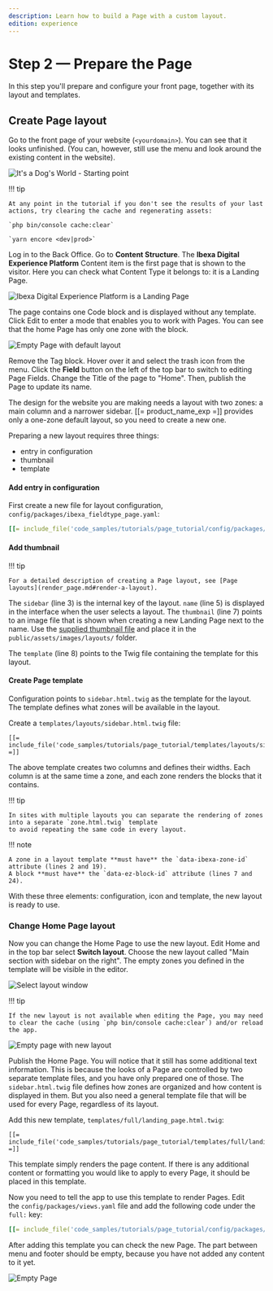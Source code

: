 ```yaml
---
description: Learn how to build a Page with a custom layout.
edition: experience
---
```


# Step 2 — Prepare the Page

In this step you'll prepare and configure your front page, together with its layout and templates.

## Create Page layout

Go to the front page of your website (`<yourdomain>`). You can see that it looks unfinished. (You can, however, still use the menu and look around the existing content in the website).

![It's a Dog's World - Starting point](enterprise_tut_starting_point.png "It's a Dog's World - Starting point")

!!! tip

    At any point in the tutorial if you don't see the results of your last actions, try clearing the cache and regenerating assets:

    `php bin/console cache:clear`

    `yarn encore <dev|prod>`

Log in to the Back Office. Go to **Content Structure**.
The **Ibexa Digital Experience Platform** Content item is the first page that is shown to the visitor.
Here you can check what Content Type it belongs to: it is a Landing Page.

![Ibexa Digital Experience Platform is a Landing Page](enterprise_tut_home_is_an_lp.png)

The page contains one Code block and is displayed without any template.
Click Edit to enter a mode that enables you to work with Pages.
You can see that the home Page has only one zone with the block.

![Empty Page with default layout](enterprise_tut_empty_single_block.png)

Remove the Tag block. Hover over it and select the trash icon from the menu.
Click the **Field** button on the left of the top bar to switch to editing Page Fields.
Change the Title of the page to "Home". Then, publish the Page to update its name.

The design for the website you are making needs a layout with two zones: a main column and a narrower sidebar.
[[= product_name_exp =]] provides only a one-zone default layout, so you need to create a new one.

Preparing a new layout requires three things:

- entry in configuration
- thumbnail
- template

#### Add entry in configuration

First create a new file for layout configuration, `config/packages/ibexa_fieldtype_page.yaml`:

``` yaml hl_lines="3 5 7 8"
[[= include_file('code_samples/tutorials/page_tutorial/config/packages/ibexa_fieldtype_page.yaml', 0, 13) =]]
```

#### Add thumbnail

!!! tip

    For a detailed description of creating a Page layout, see [Page layouts](render_page.md#render-a-layout).

The `sidebar` (line 3) is the internal key of the layout. `name` (line 5) is displayed in the interface when the user selects a layout.
The `thumbnail` (line 7) points to an image file that is shown when creating a new Landing Page next to the name.
Use the [supplied thumbnail file](https://github.com/ezsystems/developer-documentation/blob/master/code_samples/tutorials/page_tutorial_starting_point/public/assets/images/layouts/sidebar.png) and place it in the `public/assets/images/layouts/` folder.

The `template` (line 8) points to the Twig file containing the template for this layout.

#### Create Page template

Configuration points to `sidebar.html.twig` as the template for the layout.
The template defines what zones will be available in the layout.

Create a `templates/layouts/sidebar.html.twig` file:

``` html+twig hl_lines="2 7 19 24"
[[= include_file('code_samples/tutorials/page_tutorial/templates/layouts/sidebar.html.twig') =]]
```

The above template creates two columns and defines their widths. Each column is at the same time a zone, and each zone renders the blocks that it contains.

!!! tip

    In sites with multiple layouts you can separate the rendering of zones into a separate `zone.html.twig` template
    to avoid repeating the same code in every layout.

!!! note

    A zone in a layout template **must have** the `data-ibexa-zone-id` attribute (lines 2 and 19).
    A block **must have** the `data-ez-block-id` attribute (lines 7 and 24).

With these three elements: configuration, icon and template, the new layout is ready to use.

### Change Home Page layout

Now you can change the Home Page to use the new layout. Edit Home and in the top bar select **Switch layout**.
Choose the new layout called "Main section with sidebar on the right".
The empty zones you defined in the template will be visible in the editor.

![Select layout window](enterprise_tut_select_layout.png)

!!! tip

    If the new layout is not available when editing the Page, you may need to clear the cache (using `php bin/console cache:clear`) and/or reload the app.

![Empty page with new layout](enterprise_tut_new_layout.png)

Publish the Home Page. You will notice that it still has some additional text information.
This is because the looks of a Page are controlled by two separate template files, and you have only prepared one of those.
The `sidebar.html.twig` file defines how zones are organized and how content is displayed in them.
But you also need a general template file that will be used for every Page, regardless of its layout.

Add this new template, `templates/full/landing_page.html.twig`:

``` html+twig
[[= include_file('code_samples/tutorials/page_tutorial/templates/full/landing_page.html.twig') =]]
```

This template simply renders the page content. If there is any additional content or formatting you would like to apply to every Page, it should be placed in this template.

Now you need to tell the app to use this template to render Pages.
Edit the `config/packages/views.yaml` file and add the following code under the `full:` key:

``` yaml
[[= include_file('code_samples/tutorials/page_tutorial/config/packages/views.yaml', 35, 39) =]]
```

After adding this template you can check the new Page.
The part between menu and footer should be empty, because you have not added any content to it yet.

![Empty Page](enterprise_tut_empty_page.png)
